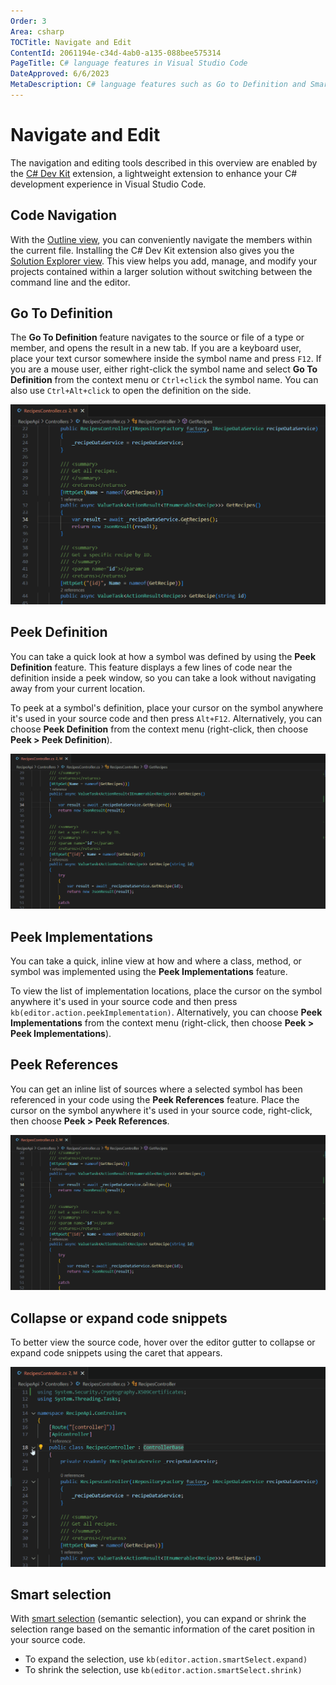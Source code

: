 ```yaml
---
Order: 3
Area: csharp
TOCTitle: Navigate and Edit
ContentId: 2061194e-c34d-4ab0-a135-088bee575314
PageTitle: C# language features in Visual Studio Code
DateApproved: 6/6/2023
MetaDescription: C# language features such as Go to Definition and Smart selection in Visual Studio Code
---
```


# Navigate and Edit

The navigation and editing tools described in this overview are enabled by the [C# Dev Kit](https://marketplace.visualstudio.com/items?itemName=ms-dotnettools.csdevkit) extension, a lightweight extension to enhance your C# development experience in Visual Studio Code.

## Code Navigation

With the [Outline view](/docs/getstarted/userinterface.md#outline-view), you can conveniently navigate the members within the current file. Installing the C# Dev Kit extension also gives you the [Solution Explorer view](/docs/csharp/project-management.md). This view helps you add, manage, and modify your projects contained within a larger solution without switching between the command line and the editor.

## Go To Definition

The **Go To Definition** feature navigates to the source or file of a type or member, and opens the result in a new tab. If you are a keyboard user, place your text cursor somewhere inside the symbol name and press `F12`. If you are a mouse user, either right-click the symbol name and select **Go To Definition** from the context menu or `Ctrl+click` the symbol name. You can also use `Ctrl+Alt+click` to open the definition on the side.

![Go to Definition example](images/navigate-edit/go-to-definition.gif)

## Peek Definition

You can take a quick look at how a symbol was defined by using the **Peek Definition** feature. This feature displays a few lines of code near the definition inside a peek window, so you can take a look without navigating away from your current location.

To peek at a symbol's definition, place your cursor on the symbol anywhere it's used in your source code and then press `Alt+F12`. Alternatively, you can choose **Peek Definition** from the context menu (right-click, then choose **Peek > Peek Definition**).

![Peek Definition example](images/navigate-edit/peek-definition.gif)

## Peek Implementations

You can take a quick, inline view at how and where a class, method, or symbol was implemented using the **Peek Implementations** feature.

To view the list of implementation locations, place the cursor on the symbol anywhere it's used in your source code and then press `kb(editor.action.peekImplementation)`. Alternatively, you can choose **Peek Implementations** from the context menu (right-click, then choose **Peek > Peek Implementations**).

## Peek References

You can get an inline list of sources where a selected symbol has been referenced in your code using the **Peek References** feature. Place the cursor on the symbol anywhere it's used in your source code, right-click, then choose **Peek > Peek References**.

![Peek References example](images/navigate-edit/peek-references.gif)

## Collapse or expand code snippets

To better view the source code, hover over the editor gutter to collapse or expand code snippets using the caret that appears.

![Collapse or expand code snippet example](images/navigate-edit/collapse-or-expand-code-snippets.gif)

## Smart selection

With [smart selection](https://code.visualstudio.com/updates/v1_33#_smart-select-api) (semantic selection), you can expand or shrink the selection range based on the semantic information of the caret position in your source code.

- To expand the selection, use `kb(editor.action.smartSelect.expand)`
- To shrink the selection, use `kb(editor.action.smartSelect.shrink)`

